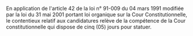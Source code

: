 En application de l'article 42 de la loi n° 91-009 du 04 mars 1991 modifiée par la loi du 31 mai 2001 portant loi organique sur la Cour Constitutionnelle, le contentieux relatif aux candidatures relève de la compétence de la Cour constitutionnelle qui dispose de cinq (05) jours pour statuer.